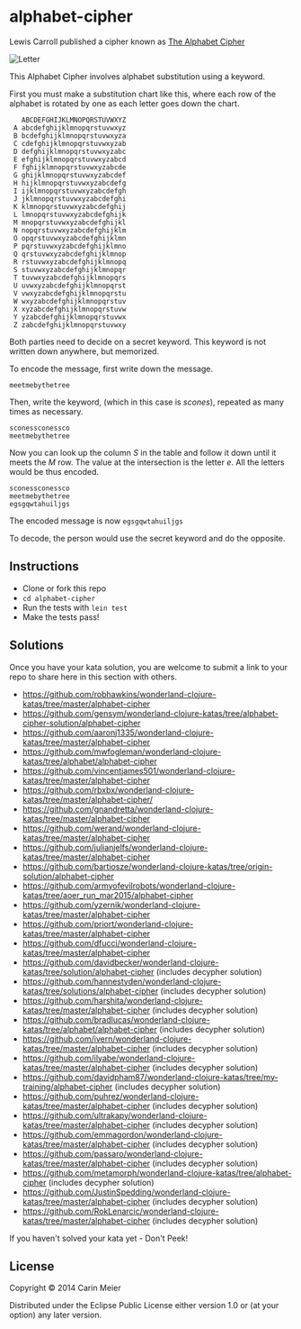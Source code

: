 # alphabet-cipher

Lewis Carroll published a cipher known as
[The Alphabet Cipher](http://en.wikipedia.org/wiki/The_Alphabet_Cipher)

![Letter](/images/fishfrogletter.gif)

This Alphabet Cipher involves alphabet substitution using a keyword.

First you must make a substitution chart like this, where each row of
the alphabet is rotated by one as each letter goes down the chart.

```
   ABCDEFGHIJKLMNOPQRSTUVWXYZ
 A abcdefghijklmnopqrstuvwxyz
 B bcdefghijklmnopqrstuvwxyza
 C cdefghijklmnopqrstuvwxyzab
 D defghijklmnopqrstuvwxyzabc
 E efghijklmnopqrstuvwxyzabcd
 F fghijklmnopqrstuvwxyzabcde
 G ghijklmnopqrstuvwxyzabcdef
 H hijklmnopqrstuvwxyzabcdefg
 I ijklmnopqrstuvwxyzabcdefgh
 J jklmnopqrstuvwxyzabcdefghi
 K klmnopqrstuvwxyzabcdefghij
 L lmnopqrstuvwxyzabcdefghijk
 M mnopqrstuvwxyzabcdefghijkl
 N nopqrstuvwxyzabcdefghijklm
 O opqrstuvwxyzabcdefghijklmn
 P pqrstuvwxyzabcdefghijklmno
 Q qrstuvwxyzabcdefghijklmnop
 R rstuvwxyzabcdefghijklmnopq
 S stuvwxyzabcdefghijklmnopqr
 T tuvwxyzabcdefghijklmnopqrs
 U uvwxyzabcdefghijklmnopqrst
 V vwxyzabcdefghijklmnopqrstu
 W wxyzabcdefghijklmnopqrstuv
 X xyzabcdefghijklmnopqrstuvw
 Y yzabcdefghijklmnopqrstuvwx
 Z zabcdefghijklmnopqrstuvwxy
```

Both parties need to decide on a secret keyword.  This keyword is not written down anywhere, but memorized.

To encode the message, first write down the message.

```
meetmebythetree
```

Then, write the keyword, (which in this case is _scones_), repeated as many times as necessary.

```
sconessconessco
meetmebythetree
```

Now you can look up the column _S_ in the table and follow it down until it meets the _M_ row. The value at the intersection is the letter _e_.  All the letters would be thus encoded.

```
sconessconessco
meetmebythetree
egsgqwtahuiljgs
```

The encoded message is now `egsgqwtahuiljgs`

To decode, the person would use the secret keyword and do the opposite.


## Instructions

- Clone or fork this repo
- `cd alphabet-cipher`
- Run the tests with `lein test`
- Make the tests pass!

## Solutions

Once you have your kata solution, you are welcome to submit a link to your repo to share here in this section with others.

* https://github.com/robhawkins/wonderland-clojure-katas/tree/master/alphabet-cipher
* https://github.com/gensym/wonderland-clojure-katas/tree/alphabet-cipher-solution/alphabet-cipher
* https://github.com/aaronj1335/wonderland-clojure-katas/tree/master/alphabet-cipher
* https://github.com/mwfogleman/wonderland-clojure-katas/tree/alphabet/alphabet-cipher
* https://github.com/vincentjames501/wonderland-clojure-katas/tree/master/alphabet-cipher
* https://github.com/rbxbx/wonderland-clojure-katas/tree/master/alphabet-cipher/
* https://github.com/gnandretta/wonderland-clojure-katas/tree/master/alphabet-cipher
* https://github.com/werand/wonderland-clojure-katas/tree/master/alphabet-cipher
* https://github.com/julianjelfs/wonderland-clojure-katas/tree/master/alphabet-cipher
* https://github.com/bartiosze/wonderland-clojure-katas/tree/origin-solution/alphabet-cipher
* https://github.com/armyofevilrobots/wonderland-clojure-katas/tree/aoer_run_mar2015/alphabet-cipher
* https://github.com/yzernik/wonderland-clojure-katas/tree/master/alphabet-cipher
* https://github.com/priort/wonderland-clojure-katas/tree/master/alphabet-cipher
* https://github.com/dfucci/wonderland-clojure-katas/tree/master/alphabet-cipher
* https://github.com/davidbecker/wonderland-clojure-katas/tree/solution/alphabet-cipher (includes decypher solution)
* https://github.com/hannestyden/wonderland-clojure-katas/tree/solutions/alphabet-cipher (includes decypher solution)
* https://github.com/harshita/wonderland-clojure-katas/tree/master/alphabet-cipher (includes decypher solution)
* https://github.com/bradlucas/wonderland-clojure-katas/tree/alphabet/alphabet-cipher (includes decypher solution)
* https://github.com/ivern/wonderland-clojure-katas/tree/master/alphabet-cipher (includes decypher solution)
* https://github.com/ilyabe/wonderland-clojure-katas/tree/master/alphabet-cipher (includes decypher solution)
* https://github.com/davidpham87/wonderland-clojure-katas/tree/my-training/alphabet-cipher (includes decypher solution)
* https://github.com/puhrez/wonderland-clojure-katas/tree/master/alphabet-cipher (includes decypher solution)
* https://github.com/ultrakapy/wonderland-clojure-katas/tree/master/alphabet-cipher (includes decypher solution)
* https://github.com/emmagordon/wonderland-clojure-katas/tree/master/alphabet-cipher (includes decypher solution)
* https://github.com/passaro/wonderland-clojure-katas/tree/master/alphabet-cipher (includes decypher solution)
* https://github.com/metamorph/wonderland-clojure-katas/tree/alphabet-cipher (includes decypher solution)
* https://github.com/JustinSpedding/wonderland-clojure-katas/tree/master/alphabet-cipher (includes decypher solution)
* https://github.com/RokLenarcic/wonderland-clojure-katas/tree/master/alphabet-cipher (includes decypher solution)

If you haven't solved your kata yet - Don't Peek!

## License

Copyright © 2014 Carin Meier

Distributed under the Eclipse Public License either version 1.0 or (at
your option) any later version.
